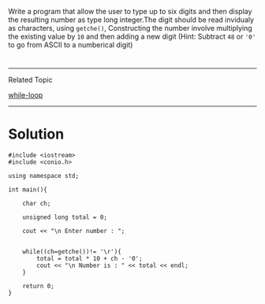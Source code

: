 Write a program that allow the user to type up to six digits and then display the resulting number as type long integer.The digit should be read invidualy as characters, using `getche()`, Constructing the number involve multiplying the existing value by `10` and then adding a new digit (Hint: Subtract  `48` or `'0'` to go from ASCII to a numberical digit)
#
---
Related Topic

[while-loop](courseid-5,lessonid-16)

---
#  Solution
    #include <iostream>
    #include <conio.h>

    using namespace std;

    int main(){

        char ch;

        unsigned long total = 0;

        cout << "\n Enter number : ";


        while((ch=getche())!= '\r'){
            total = total * 10 + ch - '0';
            cout << "\n Number is : " << total << endl;
        }

        return 0;
    }
#
